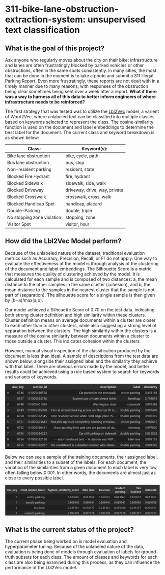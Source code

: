 # 311-bike-lane-obstruction-extraction-system: unsupervised text classification
## What is the goal of this project?
Ask anyone who regularly moves about the city on their bike: infrastructure and lanes are often frustratingly blocked by parked vehicles or other obstructions, often in the same spots consistently. In many cities, the most that can be done in the moment is to take a photo and submit a 311 Illegal Parking Report. Even more frustratingly, these reports are not dealt with in a timely manner due to many reasons, with responses of the obstruction being clear sometimes being sent over a week after a report.
**What if there was a way to harness all of this data to better inform engineers of where infrastructure needs to be reinforced?**

The first strategy that was tested was to utilize the [Lbl2Vec](https://wwwmatthes.in.tum.de/file/j6euhpir6wbc/Sebis-Public-Website/-/Semantic-Label-Representations-with-Lbl2Vec-A-Similarity-Based-Approach-for-Unsupervised-Text-Classification/Semantic%20Label%20Representations%20with%20Lbl2Vec.pdf) model, a varient of Word2Vec, where unlabeled text can be classified into multiple classes based on keywords selected to represent the class. The cosine-similarity function is used on the document and label embeddings to determine the best label for the document. 
The current class and keyword breakdown is as shown below:
<center>

| Class:                     | Keyword(s):                   |
|----------------------------|-------------------------------|
| Bike lane obstruction      | bike, cycle, path             |
| Bus lane obstruction       | bus, stop                     |
| Non-resident parking       | resident, state               |
| Blocked Fire Hydrant       | fire, hydrant                 |
| Blocked Sidewalk           | sidewalk, side, walk          |
| Blocked Driveway           | driveway, drive, way, private |
| Blocked Crosswalk          | crosswalk, cross, walk        |
| Blocked Handicap Spot      | handicap, placard             |
| Double-Parking             | double, triple                |
| No stopping zone violation | stopping, zone                |
| Visitor Spot               | visitor, hour                 |

</center>

## How did the Lbl2Vec Model perform?
Because of the unlabeled nature of the dataset, traditional evaluation metrics such as Accuracy, Precision, Recall, or F1 do not apply. One way to evaluate the effectiveness of the model is through analysis of the clustering of the document and label embeddings. The Silhouette Score is a metric that measures the quality of clustering achieved by the model. It is calculated for each sample and is composed of two distances: a, the mean distance to the other samples in the same cluster (cohesion), and b, the mean distance to the samples in the nearest cluster that the sample is not part of (separation). The silhouette score for a single sample is then given by (b−a)/max(a,b).

Our model achieved a Silhouette Score of 0.70 on the test data, indicating both strong cluster definition and high similarity within these clusters. Cluster definition means on average documents within a cluster are closer to each other than to other clusters, while also suggesting a strong level of separation between the clusters. The high similarity within the clusters is a measure of the cosine similarity between documents within a cluster to those outside a cluster. This indicates cohesion within the clusters. 

However, manual visual inspection of the classification produced by the document is less than ideal. A sample of descriptions from the test data are shown below, alongside their assigned label and the similarity they achieve with that label. There are obvious errors made by the model, and better results could be achieved using a rule based system to search for keywords and variants of keywords. 

![](lbl2vec/images/results2.PNG)

Below we can see a sample of the training documents, their assigned label, and their similarities to a subset of the labels. For each document, the variation of the similarities from a given document to each label is very low, often falling below 0.001. In other words, the documents are almost just as close to every possible label.

![](lbl2vec/images/results1.PNG)

## What is the current status of the project?
The current phase being worked on is model evaluation and hyperparameter tuning. Because of the unlabeled nature of the data, evaluation is being done of models through evaluation of labels for ground-truth subsets for each class. The amount of classes and keywords for each class are also being examined during this process, as they can influence the performance of the Lbl2Vec model.
